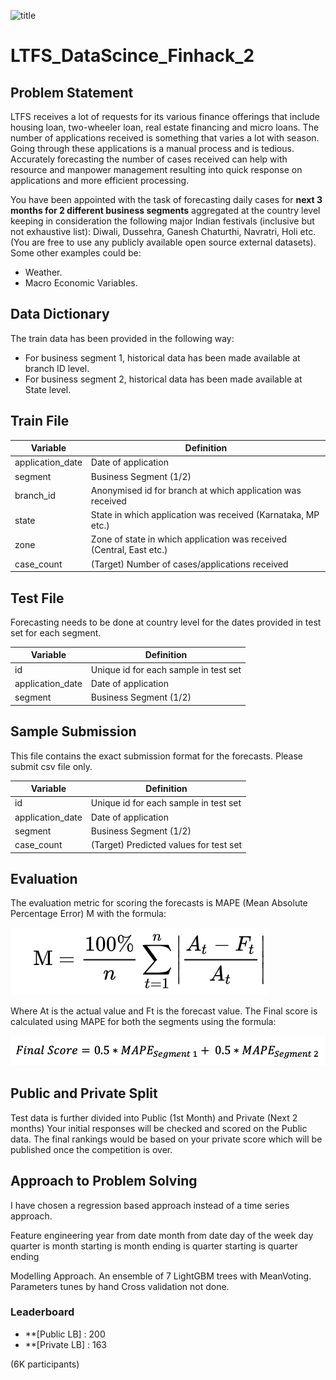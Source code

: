 ![title](ltfs.jpeg)

# LTFS_DataScince_Finhack_2

## Problem Statement
LTFS receives a lot of requests for its various finance offerings that include housing loan, two-wheeler loan, real estate financing and micro loans. The number of applications received is something that varies a lot with season. Going through these applications is a manual process and is tedious. Accurately forecasting the number of cases received can help with resource and manpower management resulting into quick response on applications and more efficient processing.

You have been appointed with the task of forecasting daily cases for **next 3 months for 2 different business segments** aggregated at the country level keeping in consideration the following major Indian festivals (inclusive but not exhaustive list): Diwali, Dussehra, Ganesh Chaturthi, Navratri, Holi etc. (You are free to use any publicly available open source external datasets). Some other examples could be:
* Weather.
* Macro Economic Variables.

## Data Dictionary
The train data has been provided in the following way:

* For business segment 1, historical data has been made available at branch ID level.
* For business segment 2, historical data has been made available at State level.

## Train File

| Variable             |  Definition        |
| ---------------------| -------------------|
| application_date     | Date of application     |
| segment              | Business Segment (1/2)     |
| branch_id            | Anonymised id for branch at which application was received     |
| state                | State in which application was received (Karnataka, MP etc.)     |
| zone                 | Zone of state in which application was received (Central, East etc.)     |
| case_count           | (Target) Number of cases/applications received  |

## Test File
Forecasting needs to be done at country level for the dates provided in test set for each segment.

| Variable             |  Definition        |
| ---------------------| -------------------|
| id                   | Unique id for each sample in test set     |
| application_date     | Date of application     |
| segment              | Business Segment (1/2)     |

## Sample Submission
This file contains the exact submission format for the forecasts. Please submit csv file only.

| Variable             |  Definition        |
| ---------------------| -------------------|
| id                   | Unique id for each sample in test set     |
| application_date     | Date of application     |
| segment              | Business Segment (1/2)     |
| case_count           | (Target) Predicted values for test set  |

## Evaluation
The evaluation metric for scoring the forecasts is MAPE (Mean Absolute Percentage Error) M with the formula:

![title](MAPE.png)

Where At is the actual value and Ft is the forecast value.
The Final score is calculated using MAPE for both the segments using the formula:

![title](final_score.png)

## Public and Private Split
Test data is further divided into Public (1st Month) and Private (Next 2 months)
Your initial responses will be checked and scored on the Public data.
The final rankings would be based on your private score which will be published once the competition is over.

## Approach to Problem Solving

I have chosen a regression based approach instead of a time series approach.

Feature engineering
year from date
month from date
day of the week
day
quarter
is month starting
is month ending
is quarter starting
is quarter ending

Modelling Approach.
An ensemble of 7 LightGBM trees with MeanVoting.
Parameters tunes by hand
Cross validation not done.

### Leaderboard

* **[Public LB] : 200
* **[Private LB] : 163

(6K participants)